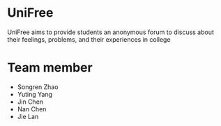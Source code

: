 # UniFree
UniFree aims to provide students an anonymous forum to discuss about their feelings, problems, and their experiences in college
# Team member
- Songren Zhao
- Yuting Yang
- Jin Chen
- Nan Chen
- Jie Lan

